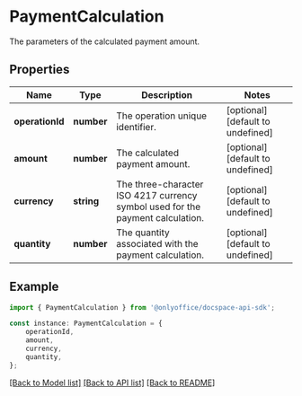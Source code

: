 # PaymentCalculation

The parameters of the calculated payment amount.

## Properties

Name | Type | Description | Notes
------------ | ------------- | ------------- | -------------
**operationId** | **number** | The operation unique identifier. | [optional] [default to undefined]
**amount** | **number** | The calculated payment amount. | [optional] [default to undefined]
**currency** | **string** | The three-character ISO 4217 currency symbol used for the payment calculation. | [optional] [default to undefined]
**quantity** | **number** | The quantity associated with the payment calculation. | [optional] [default to undefined]

## Example

```typescript
import { PaymentCalculation } from '@onlyoffice/docspace-api-sdk';

const instance: PaymentCalculation = {
    operationId,
    amount,
    currency,
    quantity,
};
```

[[Back to Model list]](../README.md#documentation-for-models) [[Back to API list]](../README.md#documentation-for-api-endpoints) [[Back to README]](../README.md)
